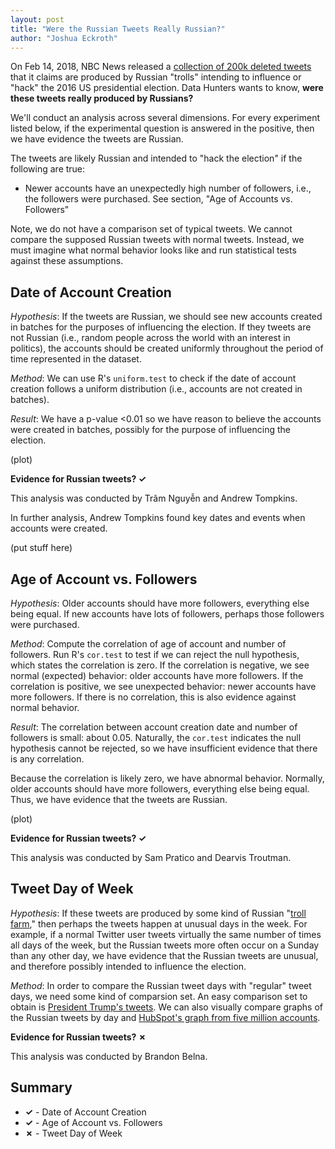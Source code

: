 ```yaml
---
layout: post
title: "Were the Russian Tweets Really Russian?"
author: "Joshua Eckroth"
---
```


On Feb 14, 2018, NBC News released a [collection of 200k deleted tweets](https://www.nbcnews.com/tech/social-media/now-available-more-200-000-deleted-russian-troll-tweets-n844731) that it claims are produced by Russian "trolls" intending to influence or "hack" the 2016 US presidential election. Data Hunters wants to know, **were these tweets really produced by Russians?**

We'll conduct an analysis across several dimensions. For every experiment listed below, if the experimental question is answered in the positive, then we have evidence the tweets are Russian.

The tweets are likely Russian and intended to "hack the election" if the following are true:

- Newer accounts have an unexpectedly high number of followers, i.e., the followers were purchased. See section, "Age of Accounts vs. Followers"

Note, we do not have a comparison set of typical tweets. We cannot compare the supposed Russian tweets with normal tweets. Instead, we must imagine what normal behavior looks like and run statistical tests against these assumptions.

## Date of Account Creation

*Hypothesis*: If the tweets are Russian, we should see new accounts created in batches for the purposes of influencing the election. If they tweets are not Russian (i.e., random people across the world with an interest in politics), the accounts should be created uniformly throughout the period of time represented in the dataset.

*Method*: We can use R's `uniform.test` to check if the date of account creation follows a uniform distribution (i.e., accounts are not created in batches).

*Result*: We have a p-value <0.01 so we have reason to believe the accounts were created in batches, possibly for the purpose of influencing the election.

(plot)

**Evidence for Russian tweets? ✓**

This analysis was conducted by Trâm Nguyễn and Andrew Tompkins.

In further analysis, Andrew Tompkins found key dates and events when accounts were created.

(put stuff here)

## Age of Account vs. Followers

*Hypothesis*: Older accounts should have more followers, everything else being equal. If new accounts have lots of followers, perhaps those followers were purchased.

*Method*: Compute the correlation of age of account and number of followers. Run R's `cor.test` to test if we can reject the null hypothesis, which states the correlation is zero. If the correlation is negative, we see normal (expected) behavior: older accounts have more followers. If the correlation is positive, we see unexpected behavior: newer accounts have more followers. If there is no correlation, this is also evidence against normal behavior.

*Result*: The correlation between account creation date and number of followers is small: about 0.05. Naturally, the `cor.test` indicates the null hypothesis cannot be rejected, so we have insufficient evidence that there is any correlation.

Because the correlation is likely zero, we have abnormal behavior. Normally, older accounts should have more followers, everything else being equal. Thus, we have evidence that the tweets are Russian.

(plot)

**Evidence for Russian tweets? ✓**

This analysis was conducted by Sam Pratico and Dearvis Troutman.

## Tweet Day of Week

*Hypothesis*: If these tweets are produced by some kind of Russian "[troll farm](http://www.bbc.com/news/technology-43093390)," then perhaps the tweets happen at unusual days in the week. For example, if a normal Twitter user tweets virtually the same number of times all days of the week, but the Russian tweets more often occur on a Sunday than any other day, we have evidence that the Russian tweets are unusual, and therefore possibly intended to influence the election.

*Method*: In order to compare the Russian tweet days with "regular" tweet days, we need some kind of comparsion set. An easy comparison set to obtain is [President Trump's tweets](https://github.com/mkearney/trumptweets). We can also visually compare graphs of the Russian tweets by day and [HubSpot's graph from five million accounts](https://blog.hubspot.com/blog/tabid/6307/bid/5500/When-Do-Most-People-Tweet-At-the-End-of-the-Week.aspx).

**Evidence for Russian tweets? ✗**

This analysis was conducted by Brandon Belna.

## Summary

- **✓** - Date of Account Creation
- **✓** - Age of Account vs. Followers
- **✗** - Tweet Day of Week


